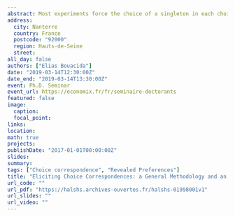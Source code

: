 ```yaml
---
abstract: Most experiments force the choice of a singleton in each choice set, whereas the theory of choices deals with _choice correspondence_, i.e., assume that decision makers can choose _sets_ of alternatives. I introduce a methodology for identifying choice correspondences experimentally. I allow decision makers to choose several alternatives, provide a small incentive for each alternative chosen, and then randomly select one for payment. I derive the conditions under which the methodology at least partially identifies the choice correspondence, by providing upper and lower bounds. I illustrate the methodology with an experiment, in which subjects chose between four paid tasks. I can retrieve the full choice correspondence for 26% of subjects and bound it for 72% of the subjects. Subjects chose sets of size 2 or larger 60% of the time, whereas only 3% of them always chose singletons. I then show that 46% of all observed choices can be rationalized by complete, reflexive and transitive preferences in my experiment, i.e., satisfy WARP. Going beyond WARP, I show that complete, reflexive and transitive preferences with menu-dependent choices rationalize 93% of observed choices. Incomplete preferences or just-noticeable difference preferences do not rationalize more choice correspondences than the classical model. Having elicited choice correspondences allows me to conclude that indifference is widespread in the experiment. These results show how fruitful the methodology developed can be and pave the way for exploring various behavioral models with a unified methodology.
address:
  city: Nanterre
  country: France
  postcode: "92000"
  region: Hauts-de-Seine
  street: 
all_day: false
authors: ["Elias Bouacida"]
date: "2019-03-14T12:30:00Z"
date_end: "2019-03-14T13:30:00Z"
event: Ph.D. Seminar
event_url: https://economix.fr/fr/seminaire-doctorants
featured: false
image:
  caption: 
  focal_point: 
links:
location: 
math: true
projects:
publishDate: "2017-01-01T00:00:00Z"
slides: 
summary: 
tags: ["Choice correspondence", "Revealed Preferences"]
title: "Eliciting Choice Correspondences: a General Methodology and an Experimental Implementation"
url_code: ""
url_pdf: "https://halshs.archives-ouvertes.fr/halshs-01998001v1"
url_slides: ""
url_video: ""
---
```



